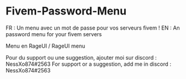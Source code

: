 # Fivem-Password-Menu
FR : Un menu avec un mot de passe pour vos serveurs fivem ! EN : An password menu for your fivem servers

Menu en RageUI / RageUI menu

Pour du support ou une suggestion, ajouter moi sur discord : NessXo874#2563
For support or a suggestion, add me in discord : NessXo874#2563
